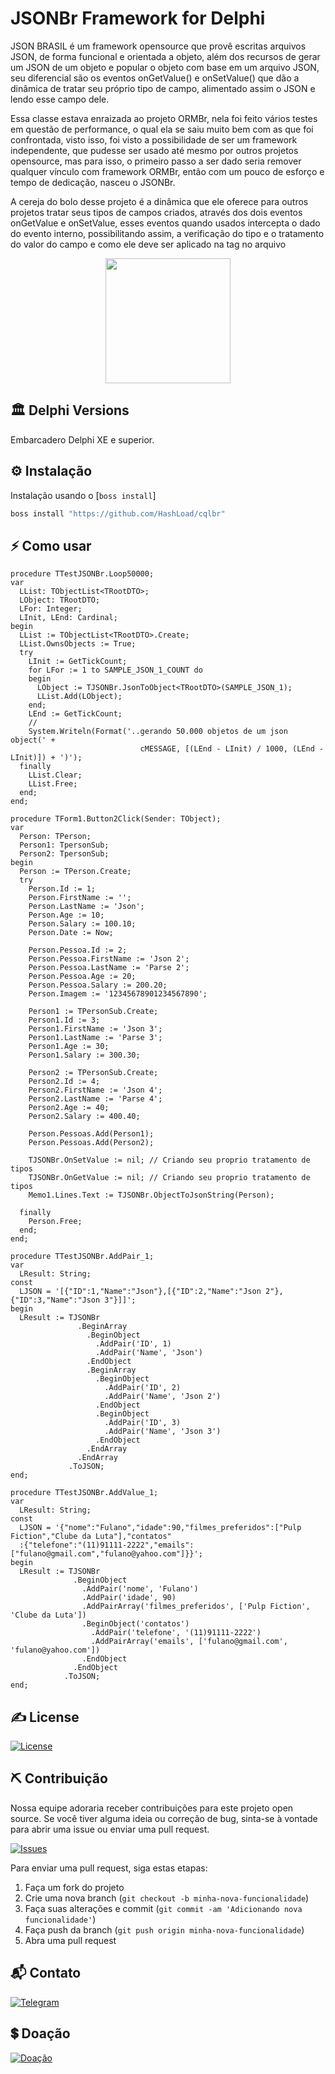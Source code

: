 # JSONBr Framework for Delphi

JSON BRASIL é um framework opensource que provê escritas arquivos JSON, de forma funcional e orientada a objeto, além dos recursos de gerar um JSON de um objeto e popular o objeto com base em um arquivo JSON, seu diferencial são os eventos onGetValue() e onSetValue() que dão a dinâmica de tratar seu próprio tipo de campo, alimentado assim o JSON e lendo esse campo dele.

Essa classe estava enraizada ao projeto ORMBr, nela foi feito vários testes em questão de performance, o qual ela se saiu muito bem com as que foi confrontada, visto isso, foi visto a possibilidade de ser um framework independente, que pudesse ser usado até mesmo por outros projetos opensource, mas para isso, o primeiro passo a ser dado seria remover qualquer vínculo com framework ORMBr, então com um pouco de esforço e tempo de dedicação, nasceu o JSONBr.

A cereja do bolo desse projeto é a dinâmica que ele oferece para outros projetos tratar seus tipos de campos criados, através dos dois eventos onGetValue e onSetValue, esses eventos quando usados intercepta o dado do evento interno, possibilitando assim, a verificação do tipo e o tratamento do valor do campo e como ele deve ser aplicado na tag no arquivo

<p align="center">
  <a href="https://www.isaquepinheiro.com.br">
    <img src="https://www.isaquepinheiro.com.br/projetos/jsonbr-framework-for-delphi-opensource-95504.png" width="200" height="200">
  </a>
</p>

## 🏛 Delphi Versions
Embarcadero Delphi XE e superior.

## ⚙️ Instalação
Instalação usando o [`boss install`]
```sh
boss install "https://github.com/HashLoad/cqlbr"
```

## ⚡️ Como usar

```Delphi
procedure TTestJSONBr.Loop50000;
var
  LList: TObjectList<TRootDTO>;
  LObject: TRootDTO;
  LFor: Integer;
  LInit, LEnd: Cardinal;
begin
  LList := TObjectList<TRootDTO>.Create;
  LList.OwnsObjects := True;
  try
    LInit := GetTickCount;
    for LFor := 1 to SAMPLE_JSON_1_COUNT do
    begin
      LObject := TJSONBr.JsonToObject<TRootDTO>(SAMPLE_JSON_1);
      LList.Add(LObject);
    end;
    LEnd := GetTickCount;
    //
    System.Writeln(Format('..gerando 50.000 objetos de um json object(' + 
                             cMESSAGE, [(LEnd - LInit) / 1000, (LEnd - LInit)]) + ')');
  finally
    LList.Clear;
    LList.Free;
  end;
end;
```

```Delphi
procedure TForm1.Button2Click(Sender: TObject);
var
  Person: TPerson;
  Person1: TpersonSub;
  Person2: TpersonSub;
begin
  Person := TPerson.Create;
  try
    Person.Id := 1;
    Person.FirstName := '';
    Person.LastName := 'Json';
    Person.Age := 10;
    Person.Salary := 100.10;
    Person.Date := Now;

    Person.Pessoa.Id := 2;
    Person.Pessoa.FirstName := 'Json 2';
    Person.Pessoa.LastName := 'Parse 2';
    Person.Pessoa.Age := 20;
    Person.Pessoa.Salary := 200.20;
    Person.Imagem := '12345678901234567890';

    Person1 := TPersonSub.Create;
    Person1.Id := 3;
    Person1.FirstName := 'Json 3';
    Person1.LastName := 'Parse 3';
    Person1.Age := 30;
    Person1.Salary := 300.30;

    Person2 := TPersonSub.Create;
    Person2.Id := 4;
    Person2.FirstName := 'Json 4';
    Person2.LastName := 'Parse 4';
    Person2.Age := 40;
    Person2.Salary := 400.40;

    Person.Pessoas.Add(Person1);
    Person.Pessoas.Add(Person2);

    TJSONBr.OnSetValue := nil; // Criando seu proprio tratamento de tipos
    TJSONBr.OnGetValue := nil; // Criando seu proprio tratamento de tipos
    Memo1.Lines.Text := TJSONBr.ObjectToJsonString(Person);

  finally
    Person.Free;
  end;
end;
```

```Delphi
procedure TTestJSONBr.AddPair_1;
var
  LResult: String;
const
  LJSON = '[{"ID":1,"Name":"Json"},[{"ID":2,"Name":"Json 2"},{"ID":3,"Name":"Json 3"}]]';
begin
  LResult := TJSONBr
               .BeginArray
                 .BeginObject
                   .AddPair('ID', 1)
                   .AddPair('Name', 'Json')
                 .EndObject
                 .BeginArray
                   .BeginObject
                     .AddPair('ID', 2)
                     .AddPair('Name', 'Json 2')
                   .EndObject
                   .BeginObject
                     .AddPair('ID', 3)
                     .AddPair('Name', 'Json 3')
                   .EndObject
                 .EndArray
               .EndArray
             .ToJSON;
end;
```

```Delphi
procedure TTestJSONBr.AddValue_1;
var
  LResult: String;
const
  LJSON = '{"nome":"Fulano","idade":90,"filmes_preferidos":["Pulp Fiction","Clube da Luta"],"contatos"
  :{"telefone":"(11)91111-2222","emails":["fulano@gmail.com","fulano@yahoo.com"]}}';
begin
  LResult := TJSONBr
              .BeginObject
                .AddPair('nome', 'Fulano')
                .AddPair('idade', 90)
                .AddPairArray('filmes_preferidos', ['Pulp Fiction', 'Clube da Luta'])
                .BeginObject('contatos')
                  .AddPair('telefone', '(11)91111-2222')
                  .AddPairArray('emails', ['fulano@gmail.com', 'fulano@yahoo.com'])
                .EndObject
              .EndObject
            .ToJSON;
end;
```

## ✍️ License
[![License](https://img.shields.io/badge/Licence-LGPL--3.0-blue.svg)](https://opensource.org/licenses/LGPL-3.0)

## ⛏️ Contribuição

Nossa equipe adoraria receber contribuições para este projeto open source. Se você tiver alguma ideia ou correção de bug, sinta-se à vontade para abrir uma issue ou enviar uma pull request.

[![Issues](https://img.shields.io/badge/Issues-channel-orange)](https://github.com/HashLoad/ormbr/issues)

Para enviar uma pull request, siga estas etapas:

1. Faça um fork do projeto
2. Crie uma nova branch (`git checkout -b minha-nova-funcionalidade`)
3. Faça suas alterações e commit (`git commit -am 'Adicionando nova funcionalidade'`)
4. Faça push da branch (`git push origin minha-nova-funcionalidade`)
5. Abra uma pull request

## 📬 Contato
[![Telegram](https://img.shields.io/badge/Telegram-channel-blue)](https://t.me/hashload)

## 💲 Doação
[![Doação](https://img.shields.io/badge/PagSeguro-contribua-green)](https://pag.ae/bglQrWD)
